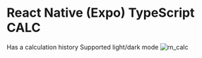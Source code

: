 # React Native (Expo) TypeScript CALC

Has a calculation history
Supported light/dark mode
![rn_calc](https://github.com/edkbil/rn_calc/assets/6453330/f3737929-9fa7-4ad5-af46-9cb1d727d4ec)
